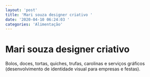 ```yaml
---
layout: 'post'
title: 'Mari souza designer criativo '
date: '2020-04-10 06:24:03 '
categories: 'Alimentação'
---
```


# Mari souza designer criativo 

Bolos, doces, tortas, quiches, trufas, carolinas e serviços gráficos (desenvolvimento de identidade visual para empresas e festas).

